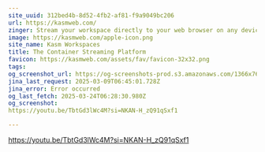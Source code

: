 ```yaml
---
site_uuid: 312bed4b-8d52-4fb2-af81-f9a9049bc206
url: https://kasmweb.com/
zinger: Stream your workspace directly to your web browser on any device and from any location.
image: https://kasmweb.com/apple-icon.png
site_name: Kasm Workspaces
title: The Container Streaming Platform
favicon: https://kasmweb.com/assets/fav/favicon-32x32.png
tags: 
og_screenshot_url: https://og-screenshots-prod.s3.amazonaws.com/1366x768/80/false/a2d18cd142f42134c8e575c8e177f669010d29bac0946f1048470562e30f672e.jpeg
jina_last_request: 2025-03-09T06:45:01.728Z
jina_error: Error occurred
og_last_fetch: 2025-03-24T06:28:30.980Z
og_screenshot: 
https://youtu.be/TbtGd3lWc4M?si=NKAN-H_zQ91qSxf1

---
```


https://youtu.be/TbtGd3lWc4M?si=NKAN-H_zQ91qSxf1

